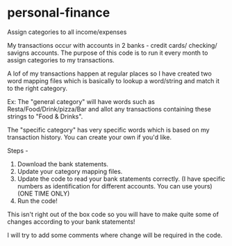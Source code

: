 # personal-finance
Assign categories to all income/expenses

My transactions occur with accounts in 2 banks - credit cards/ checking/ savigns accounts. 
The purpose of this code is to run it every month to assign categories to my transactions.

A lof of my transactions happen at regular places so I have created two word mapping files which is basically to lookup a word/string and match it to the right category.

Ex: The "general category" will have words such as Resta/Food/Drink/pizza/Bar and allot any transactions containing these strings to "Food & Drinks". 

The "specific category" has very specific words which is based on my transaction history. You can create your own if you'd like. 

Steps - 

1) Download the bank statements.
2) Update your category mapping files.
3) Update the code to read your bank statements correctly. (I have specific numbers as identification for different accounts. You can use yours) (ONE TIME ONLY)
3) Run the code!

This isn't right out of the box code so you will have to make quite some of changes according to your bank statements!

I will try to add some comments where change will be required in the code.
